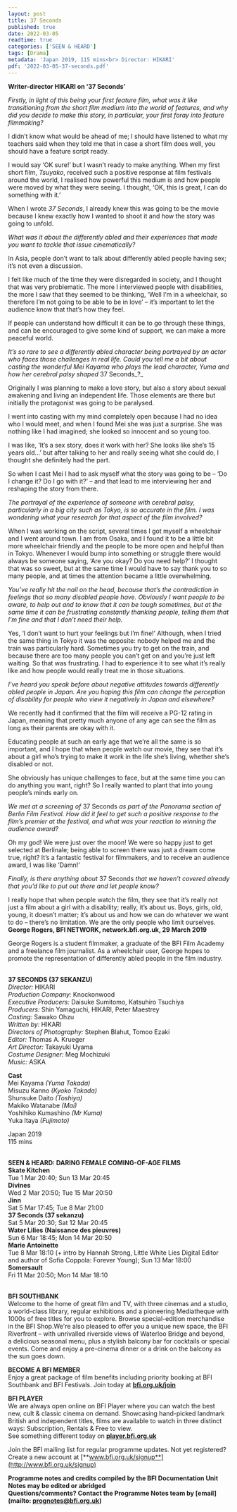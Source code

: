 ```yaml
---
layout: post
title: 37 Seconds
published: true
date: 2022-03-05
readtime: true
categories: ['SEEN & HEARD']
tags: [Drama]
metadata: 'Japan 2019, 115 mins<br> Director: HIKARI'
pdf: '2022-03-05-37-seconds.pdf'
---
```


**Writer-director HIKARI on ‘37 Seconds’**

_Firstly, in light of this being your first feature film, what was it like transitioning from the short film medium into the world of features, and why did you decide to make this story, in particular, your first foray into feature filmmaking?_

I didn’t know what would be ahead of me; I should have listened to what my teachers said when they told me that in case a short film does well, you should have a feature script ready.

I would say ‘OK sure!’ but I wasn’t ready to make anything. When my first short film, _Tsuyako_, received such a positive response at film festivals around the world, I realised how powerful this medium is and how people were moved by what they were seeing. I thought, ‘OK, this is great, I can do something with it.’

When I wrote _37 Seconds_, I already knew this was going to be the movie because I knew exactly how I wanted to shoot it and how the story was going to unfold.

_What was it about the differently abled and their experiences that made you want to tackle that issue cinematically?_

In Asia, people don’t want to talk about differently abled people having sex; it’s not even a discussion.

I felt like much of the time they were disregarded in society, and I thought that was very problematic. The more I interviewed people with disabilities, the more I saw that they seemed to be thinking, ‘Well I’m in a wheelchair, so therefore I’m not going to be able to be in love’ – it’s important to let the audience know that that’s how they feel.

If people can understand how difficult it can be to go through these things, and can be encouraged to give some kind of support, we can make a more peaceful world.

_It’s so rare to see a differently abled character being portrayed by an actor who faces those challenges in real life. Could you tell me a bit about casting the wonderful Mei Kayama who plays the lead character, Yuma and how her cerebral palsy shaped_ 37 Seconds_?_

Originally I was planning to make a love story, but also a story about sexual awakening and living an independent life. Those elements are there but initially the protagonist was going to be paralysed.

I went into casting with my mind completely open because I had no idea who I would meet, and when I found Mei she was just a surprise. She was nothing like I had imagined; she looked so innocent and so young too.

I was like, ‘It’s a sex story, does it work with her? She looks like she’s 15 years old…’ but after talking to her and really seeing what she could do, I thought she definitely had the part.

So when I cast Mei I had to ask myself what the story was going to be – ‘Do I change it? Do I go with it?’ – and that lead to me interviewing her and reshaping the story from there.

_The portrayal of the experience of someone with cerebral palsy, particularly in a big city such as Tokyo, is so accurate in the film. I was wondering what your research for that aspect of the film involved?_

When I was working on the script, several times I got myself a wheelchair and I went around town. I am from Osaka, and I found it to be a little bit more wheelchair friendly and the people to be more open and helpful than in Tokyo. Whenever I would bump into something or struggle there would always be someone saying, ‘Are you okay? Do you need help?’ I thought that was so sweet, but at the same time I would have to say thank you to so many people, and at times the attention became a little overwhelming.

_You’ve really hit the nail on the head, because that’s the contradiction in feelings that so many disabled people have. Obviously I want people to be aware, to help out and to know that it can be tough sometimes, but at the same time it can be frustrating constantly thanking people, telling them that I’m fine and that I don’t need their help._

Yes, ‘I don’t want to hurt your feelings but I’m fine!’ Although, when I tried the same thing in Tokyo it was the opposite: nobody helped me and the train was particularly hard. Sometimes you try to get on the train, and because there are too many people you can’t get on and you’re just left waiting. So that was frustrating. I had to experience it to see what it’s really like and how people would really treat me in those situations.

_I’ve heard you speak before about negative attitudes towards differently abled people in Japan. Are you hoping this film can change the perception of disability for people who view it negatively in Japan and elsewhere?_

We recently had it confirmed that the film will receive a PG-12 rating in Japan, meaning that pretty much anyone of any age can see the film as long as their parents are okay with it.

Educating people at such an early age that we’re all the same is so important, and I hope that when people watch our movie, they see that it’s about a girl who’s trying to make it work in the life she’s living, whether she’s disabled  or not.

She obviously has unique challenges to face, but at the same time you can do anything you want, right? So I really wanted to plant that into young people’s minds early on.

_We met at a screening of_ 37 Seconds _as part of the Panorama section of Berlin Film Festival. How did it feel to get such a positive response to the film’s premier at the festival, and what was your reaction to winning the audience award?_

Oh my god! We were just over the moon! We were so happy just to get selected at Berlinale; being able to screen there was just a dream come true, right? It’s a fantastic festival for filmmakers, and to receive an audience award, I was like ‘Damn!’

_Finally, is there anything about_ 37 Seconds _that we haven’t covered already that you’d like to put out there and let people know?_

I really hope that when people watch the film, they see that it’s really not just a film about a girl with a disability; really, it’s about us. Boys, girls, old, young, it doesn’t matter; it’s about us and how we can do whatever we want to do – there’s no limitation. We are the only people who limit ourselves.  
**George Rogers, BFI NETWORK, network.bfi.org.uk, 29 March 2019**

George Rogers is a student filmmaker, a graduate of the BFI Film Academy and a freelance film journalist. As a wheelchair user, George hopes to promote the representation of differently abled people in the film industry.
<br><br>

**37 SECONDS (37 SEKANZU)**<br>
_Director:_ HIKARI<br>
_Production Company:_ Knockonwood<br>
_Executive Producers:_ Daisuke Sumitomo,  Katsuhiro Tsuchiya<br>
_Producers:_ Shin Yamaguchi, HIKARI,  Peter Maestrey<br>
_Casting:_ Sawako Ohzu<br>
_Written by:_ HIKARI<br>
_Directors of Photography:_ Stephen Blahut,  Tomoo Ezaki<br>
_Editor:_ Thomas A. Krueger<br>
_Art Director:_ Takayuki Uyama<br>
_Costume Designer:_ Meg Mochizuki<br>
_Music:_ ASKA<br>

**Cast**<br>
Mei Kayama _(Yuma Takada)_<br>
Misuzu Kanno _(Kyoko Takada)_<br>
Shunsuke Daito _(Toshiya)_<br>
Makiko Watanabe _(Mai)_<br>
Yoshihiko Kumashino _(Mr Kuma)_<br>
Yuka Itaya _(Fujimoto)_<br>

Japan 2019<br>
115 mins<br>
<br>

**SEEN & HEARD: DARING FEMALE COMING-OF-AGE FILMS**<br>
**Skate Kitchen**<br>
Tue 1 Mar 20:40; Sun 13 Mar 20:45<br>
**Divines**<br>
Wed 2 Mar 20:50; Tue 15 Mar 20:50<br> 
**Jinn**<br>
Sat 5 Mar 17:45; Tue 8 Mar 21:00<br> 
**37 Seconds (37 sekanzu)**<br>
Sat 5 Mar 20:30; Sat 12 Mar 20:45<br> 
**Water Lilies (Naissance des pieuvres)**<br>
Sun 6 Mar 18:45; Mon 14 Mar 20:50<br> 
**Marie Antoinette**<br> 
Tue 8 Mar 18:10 (+ intro by Hannah Strong, Little White Lies Digital Editor and author of Sofia Coppola: Forever Young); Sun 13 Mar 18:00<br> 
**Somersault**<br>
Fri 11 Mar 20:50; Mon 14 Mar 18:10<br>
<br>


**BFI SOUTHBANK**  
Welcome to the home of great film and TV, with three cinemas and a studio, a world-class library, regular exhibitions and a pioneering Mediatheque with 1000s of free titles for you to explore. Browse special-edition merchandise in the BFI Shop.We&#39;re also pleased to offer you a unique new space, the BFI Riverfront – with unrivalled riverside views of Waterloo Bridge and beyond, a delicious seasonal menu, plus a stylish balcony bar for cocktails or special events. Come and enjoy a pre-cinema dinner or a drink on the balcony as the sun goes down.  

**BECOME A BFI MEMBER**  
Enjoy a great package of film benefits including priority booking at BFI Southbank and BFI Festivals. Join today at [**bfi.org.uk/join**](http://www.bfi.org.uk/join)  

**BFI PLAYER**  
 We are always open online on BFI Player where you can watch the best new, cult &amp; classic cinema on demand. Showcasing hand-picked landmark British and independent titles, films are available to watch in three distinct ways: Subscription, Rentals &amp; Free to view.<br> 
See something different today on [**player.bfi.org.uk**](https://player.bfi.org.uk/)

Join the BFI mailing list for regular programme updates. Not yet registered? Create a new account at [**www.bfi.org.uk/signup**](http://www.bfi.org.uk/signup)

**Programme notes and credits compiled by the BFI Documentation Unit  
Notes may be edited or abridged  
Questions/comments? Contact the Programme Notes team by [email](mailto: prognotes@bfi.org.uk)**

<!--stackedit_data:
eyJoaXN0b3J5IjpbLTc2NzY3MjU4OF19
-->
